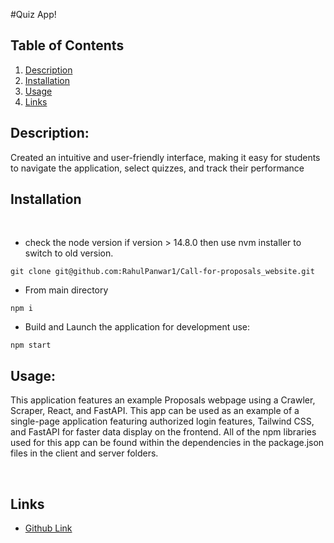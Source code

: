 #Quiz App!
## Table of Contents

1. [ Description ](#description)
2. [ Installation ](#installation)
3. [ Usage ](#usage)
4. [ Links ](#links)
   
## Description:
Created an intuitive and user-friendly interface, making it easy for students to navigate the application, select
quizzes, and track their performance

## Installation
<br>

- check the node version if version > 14.8.0 then use nvm installer to switch to old version.

```
git clone git@github.com:RahulPanwar1/Call-for-proposals_website.git
```

- From main directory


```
npm i
```

- Build and Launch the application for development use:

```
npm start
```


## Usage:

This application features an example Proposals webpage using a Crawler, Scraper, React, and FastAPI. This app can be used as an example of a single-page application featuring authorized login features, Tailwind CSS, and FastAPI for faster data display on the frontend. All of the npm libraries used for this app can be found within the dependencies in the package.json files in the client and server folders.


<br>

## Links

- [Github Link](https://github.com/RahulPanwar1/Quiz-App/)
